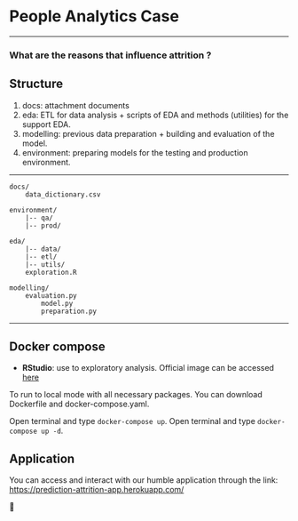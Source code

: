 # People Analytics Case
<hr>

### What are the reasons that  influence  attrition ?

## Structure

1. docs: attachment documents
2. eda: ETL for data analysis + scripts of EDA and methods (utilities) for the support EDA.
3. modelling: previous data preparation + building and evaluation of the model.
4. environment: preparing models for the testing and production environment.

<hr>

```
docs/
	data_dictionary.csv
	
environment/
	|-- qa/
	|-- prod/

eda/
	|-- data/
	|-- etl/
	|-- utils/
	exploration.R

modelling/
	evaluation.py
    	model.py
    	preparation.py

```

<hr>

## Docker compose

 - **RStudio**: use to exploratory analysis. Official image can be accessed [here](https://hub.docker.com/r/rocker/rstudio/dockerfile)

 To run to local mode with all necessary packages. You can download Dockerfile and docker-compose.yaml. 

 Open terminal and type `docker-compose up`. Open terminal and type `docker-compose up -d`.

## Application

You can access and interact with our humble application through the link: https://prediction-attrition-app.herokuapp.com/

:rocket:
